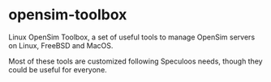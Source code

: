 opensim-toolbox
===============

Linux OpenSim Toolbox, a set of useful tools to manage OpenSim servers on Linux, FreeBSD and MacOS.

Most of these tools are customized following Speculoos needs, though they could be useful for everyone.
